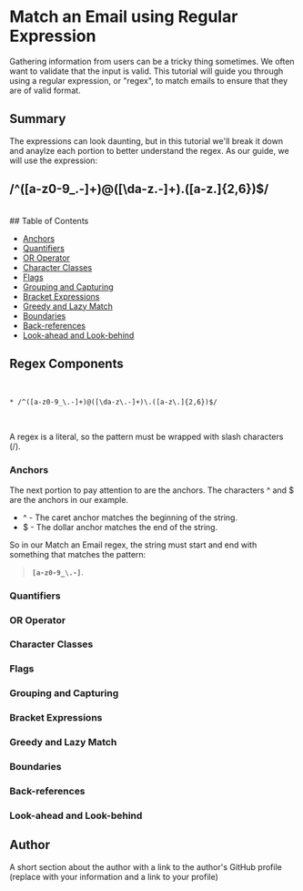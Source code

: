 #  Match an Email using Regular Expression

Gathering information from users can be a tricky thing sometimes. We often want to validate that the input is valid. This tutorial will guide you through using a regular expression, or "regex", to match emails to ensure that they are of valid format. 

## Summary

The expressions can look daunting, but in this tutorial  we'll break it down and anaylze each portion to better understand the regex. As our guide, we will use the expression: 
<br>
## /^([a-z0-9_\.-]+)@([\da-z\.-]+)\.([a-z\.]{2,6})$/  
<br>
## Table of Contents

- [Anchors](#anchors)
- [Quantifiers](#quantifiers)
- [OR Operator](#or-operator)
- [Character Classes](#character-classes)
- [Flags](#flags)
- [Grouping and Capturing](#grouping-and-capturing)
- [Bracket Expressions](#bracket-expressions)
- [Greedy and Lazy Match](#greedy-and-lazy-match)
- [Boundaries](#boundaries)
- [Back-references](#back-references)
- [Look-ahead and Look-behind](#look-ahead-and-look-behind)

## Regex Components

<br>

    * /^([a-z0-9_\.-]+)@([\da-z\.-]+)\.([a-z\.]{2,6})$/  

<br>

A regex is a literal, so the pattern must be wrapped with slash characters (/). 

### Anchors
The next portion to pay attention to are the anchors. The characters ^ and $ are the anchors in our example.

- ^ -  The caret anchor matches the beginning of the string.
- $ - The dollar anchor matches the end of the string.

So in our Match an Email regex, the string must start and end with something that matches the pattern: 
> **`[a-z0-9_\.-]`**. 
### Quantifiers

### OR Operator

### Character Classes

### Flags

### Grouping and Capturing

### Bracket Expressions

### Greedy and Lazy Match

### Boundaries

### Back-references

### Look-ahead and Look-behind

## Author

A short section about the author with a link to the author's GitHub profile (replace with your information and a link to your profile)